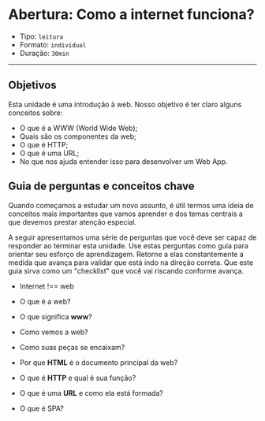 # Abertura: Como a internet funciona?

- Tipo: `leitura`
- Formato: `individual`
- Duração: `30min`

***

## Objetivos

Esta unidade é uma introdução à web. Nosso objetivo é ter claro alguns conceitos sobre:

- O que é a WWW (World Wide Web);
- Quais são os componentes da web;
- O que é HTTP;
- O que é uma URL;
- No que nos ajuda entender isso para desenvolver um Web App.

## Guia de perguntas e conceitos chave

Quando começamos a estudar um novo assunto, é útil termos uma ideia de conceitos mais importantes que vamos aprender e dos temas centrais a que devemos prestar atenção especial.

A seguir apresentamos uma série de perguntas que você deve ser capaz de responder ao terminar esta unidade. Use estas perguntas como guia para orientar seu esforço de aprendizagem. Retorne a elas constantemente a medida que avança para validar que está indo na direção correta. Que este guia sirva como um "checklist" que você vai riscando conforme avança.

- Internet !== web

- O que é a web?

- O que significa **www**?

- Como vemos a web?

- Como suas peças se encaixam?

- Por que **HTML** é o documento principal da web?

- O que é **HTTP** e qual é sua função?

- O que é uma **URL** e como ela está formada?

- O que é SPA?
